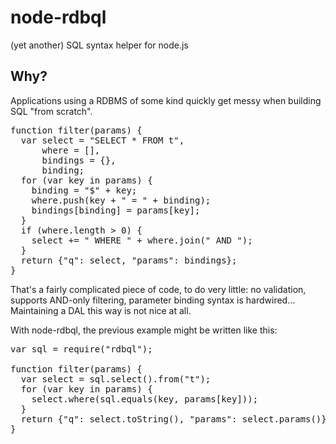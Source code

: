 node-rdbql
============

(yet another) SQL syntax helper for node.js

## Why?

Applications using a RDBMS of some kind quickly get messy when building SQL "from scratch".

<pre>
function filter(params) {
  var select = "SELECT * FROM t",
      where = [],
      bindings = {},
      binding;
  for (var key in params) {
    binding = "$" + key;
    where.push(key + " = " + binding);
    bindings[binding] = params[key];
  }
  if (where.length > 0) {
    select += " WHERE " + where.join(" AND ");
  }
  return {"q": select, "params": bindings};
}
</pre>

That's a fairly complicated piece of code, to do very little: no validation, supports AND-only filtering, parameter binding syntax is hardwired... Maintaining a DAL this way is not nice at all.

With node-rdbql, the previous example might be written like this:

<pre>
var sql = require("rdbql");

function filter(params) {
  var select = sql.select().from("t");
  for (var key in params) {
    select.where(sql.equals(key, params[key]));
  }
  return {"q": select.toString(), "params": select.params()};
}
</pre>
